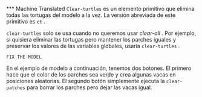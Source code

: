﻿*** Machine Translated
`Clear-turtles` es un elemento primitivo que elimina todas las tortugas del modelo a la vez. La versión abreviada de este primitivo es `ct` .

`clear-turtles` solo se usa cuando no queremos usar *clear-all* . Por ejemplo, si quisiera eliminar las tortugas pero mantener los parches iguales y preservar los valores de las variables globales, usaría `clear-turtles` .



```
FIX THE MODEL
```


En el ejemplo de modelo a continuación, tenemos dos botones. El primero hace que el color de los parches sea verde y crea algunas vacas en posiciones aleatorias. El segundo botón simplemente ejecuta la `clear-patches` para borrar los parches pero dejar las vacas igual.